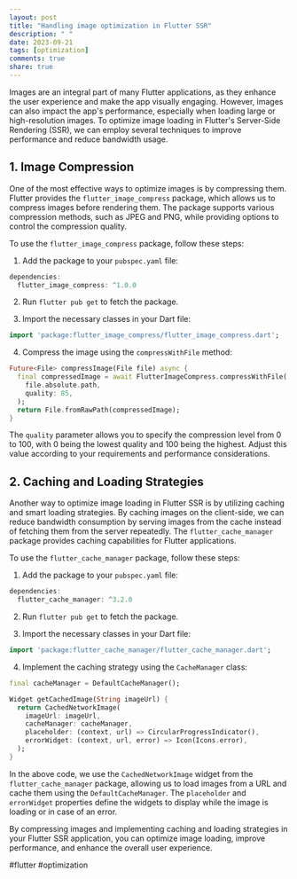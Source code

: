 ```yaml
---
layout: post
title: "Handling image optimization in Flutter SSR"
description: " "
date: 2023-09-21
tags: [optimization]
comments: true
share: true
---
```


Images are an integral part of many Flutter applications, as they enhance the user experience and make the app visually engaging. However, images can also impact the app's performance, especially when loading large or high-resolution images. To optimize image loading in Flutter's Server-Side Rendering (SSR), we can employ several techniques to improve performance and reduce bandwidth usage.

## 1. Image Compression

One of the most effective ways to optimize images is by compressing them. Flutter provides the `flutter_image_compress` package, which allows us to compress images before rendering them. The package supports various compression methods, such as JPEG and PNG, while providing options to control the compression quality.

To use the `flutter_image_compress` package, follow these steps:
1. Add the package to your `pubspec.yaml` file:
```dart
dependencies:
  flutter_image_compress: ^1.0.0
```

2. Run `flutter pub get` to fetch the package.

3. Import the necessary classes in your Dart file:
```dart
import 'package:flutter_image_compress/flutter_image_compress.dart';
```

4. Compress the image using the `compressWithFile` method:
```dart
Future<File> compressImage(File file) async {
  final compressedImage = await FlutterImageCompress.compressWithFile(
    file.absolute.path,
    quality: 85,
  );
  return File.fromRawPath(compressedImage);
}
```

The `quality` parameter allows you to specify the compression level from 0 to 100, with 0 being the lowest quality and 100 being the highest. Adjust this value according to your requirements and performance considerations.

## 2. Caching and Loading Strategies

Another way to optimize image loading in Flutter SSR is by utilizing caching and smart loading strategies. By caching images on the client-side, we can reduce bandwidth consumption by serving images from the cache instead of fetching them from the server repeatedly. The `flutter_cache_manager` package provides caching capabilities for Flutter applications.

To use the `flutter_cache_manager` package, follow these steps:
1. Add the package to your `pubspec.yaml` file:
```dart
dependencies:
  flutter_cache_manager: ^3.2.0
```

2. Run `flutter pub get` to fetch the package.

3. Import the necessary classes in your Dart file:
```dart
import 'package:flutter_cache_manager/flutter_cache_manager.dart';
```

4. Implement the caching strategy using the `CacheManager` class:
```dart
final cacheManager = DefaultCacheManager();

Widget getCachedImage(String imageUrl) {
  return CachedNetworkImage(
    imageUrl: imageUrl,
    cacheManager: cacheManager,
    placeholder: (context, url) => CircularProgressIndicator(),
    errorWidget: (context, url, error) => Icon(Icons.error),
  );
}
```

In the above code, we use the `CachedNetworkImage` widget from the `flutter_cache_manager` package, allowing us to load images from a URL and cache them using the `DefaultCacheManager`. The `placeholder` and `errorWidget` properties define the widgets to display while the image is loading or in case of an error.

By compressing images and implementing caching and loading strategies in your Flutter SSR application, you can optimize image loading, improve performance, and enhance the overall user experience.

#flutter #optimization